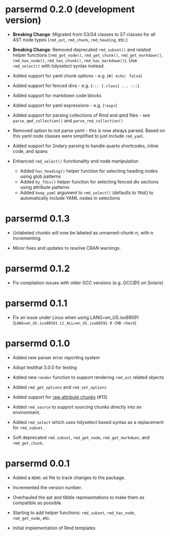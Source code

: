 # parsermd 0.2.0 (development version)

* **Breaking Change**: Migrated from S3/S4 classes to S7 classes for all AST node types (`rmd_ast`, `rmd_chunk`, `rmd_heading`, etc.)

* **Breaking Change**: Removed deprecated `rmd_subset()` and related helper functions (`rmd_get_node()`, `rmd_get_chunk()`, `rmd_get_markdown()`, `rmd_has_node()`, `rmd_has_chunk()`, `rmd_has_markdown()`). Use `rmd_select()` with tidyselect syntax instead.

* Added support for yaml chunk options - e.g. (`#| echo: false`)

* Added support for fenced divs - e.g. (`::: {.class} ... :::`)

* Added support for markdown code blocks

* Added support for yaml expressions - e.g. (`!expr`)

* Added support for parsing collections of Rmd and qmd files - see `parse_qmd_collection()` and `parse_rmd_collection()`

* Removed option to not parse yaml - this is now always parsed. Based on this yaml node classes were simplified to just include `rmd_yaml`.

* Added support for 2ndary parsing to handle quarto shortcodes, inline code, and spans

* Enhanced `rmd_select()` functionality and node manipulation

  * Added `has_heading()` helper function for selecting heading nodes using glob patterns
  * Added `by_fdiv()` helper function for selecting fenced div sections using attribute patterns
  * Added `keep_yaml` argument to `rmd_select()` (defaults to `TRUE`) to automatically include YAML nodes in selections

# parsermd 0.1.3

* Unlabeled chunks will now be labeled as unnamed-chunk-n, with n incrementing.

* Minor fixes and updates to resolve CRAN warnings.

# parsermd 0.1.2

* Fix compilation issues with older GCC versions (e.g. GCC@5 on Solaris)

# parsermd 0.1.1

* Fix an issue under Linux when using LANG=en_US.iso88591 (`LANG=en_US.iso88591 LC_ALL=en_US.iso88591 R CMD check`)

# parsermd 0.1.0

* Added new parser error reporting system

* Adopt testthat 3.0.0 for testing

* Added new `render` function to support rendering `rmd_ast` related objects

* Added `rmd_get_options` and `rmd_set_options`

* Added support for [raw attribute chunks](https://pandoc.org/MANUAL.html#extension-raw_attribute) (#13)

* Added `rmd_source` to support sourcing chunks directly into an environment.

* Added `rmd_select` which uses tidyselect based syntax as a replacement for `rmd_subset`.

* Soft deprecated `rmd_subset`, `rmd_get_node`, `rmd_get_markdwon`, and `rmd_get_chunk`.

# parsermd 0.0.1

* Added a `NEWS.md` file to track changes to the package.

* Incremented the version number.

* Overhauled the ast and tibble representations to make them as compatible as possible.

* Starting to add helper functions: `rmd_subset`, `rmd_has_node`, `rmd_get_node`, etc.

* Initial implementation of Rmd templates

